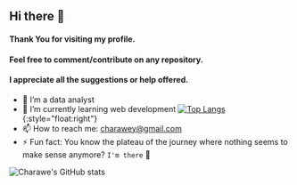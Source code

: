 ## Hi there 👋

#### Thank You for visiting my profile.
#### Feel free to comment/contribute on any repository.
#### I appreciate all the suggestions or help offered.

- 🔭 I’m a data analyst
- 🌱 I’m currently learning web development 
[![Top Langs](https://github-readme-stats.vercel.app/api/top-langs/?username=Charawey-X&layout=compact)](https://github.com/anuraghazra/github-readme-stats){:style="float:right"}
- 📫 How to reach me: charawey@gmail.com
- ⚡ Fun fact: You know the plateau of the journey where nothing seems to make sense anymore? `I'm there` :grimacing:


                                                                                                                                                                   
![Charawe's GitHub stats](https://github-readme-stats.vercel.app/api?username=Charawey-X&show_icons=true&theme=merko&hide=stars)
